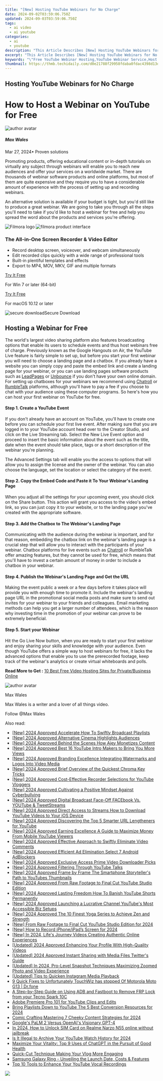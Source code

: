 ```yaml
---
title: "[New] Hosting YouTube Webinars for No Charge"
date: 2024-09-02T03:59:06.750Z
updated: 2024-09-03T03:59:06.750Z
tags:
  - ai video
  - ai youtube
categories:
  - ai
  - youtube
description: "This Article Describes [New] Hosting YouTube Webinars for No Charge"
excerpt: "This Article Describes [New] Hosting YouTube Webinars for No Charge"
keywords: "\"Free YouTube Webinar Hosting,YouTube Webinar Service,Host Webinars without Charge,Cost-Free Video Conference Platform,Zero-Cost Online Seminar Space,Charge-Free Digital Workshops,YouTube Live Event Access\""
thumbnail: https://thmb.techidaily.com/d0e21788f29958fdaba0fdac4398d13da9177082545009c2bddd22992fae44fc.jpg
---
```


## Hosting YouTube Webinars for No Charge

# How to Host a Webinar on YouTube for Free

![author avatar](https://images.wondershare.com/filmora/article-images/max-wales-author.jpg)

##### Max Wales

 Mar 27, 2024• Proven solutions

Promoting products, offering educational content or in-depth tutorials on virtually any subject through webinars will enable you to reach new audiences and offer your services on a worldwide market. There are thousands of webinar software products and online platforms, but most of them are quite expensive and they require you to have a considerable amount of experience with the process of setting up and recording webinars.

An alternative solution is available if your budget is tight, but you'd still like to produce a great webinar. We are going to take you through all the steps you'll need to take if you'd like to host a webinar for free and help you spread the word about the products and services you're offering.

![Filmora logo](https://images.wondershare.com/filmora/logo_icon/wondershare-filmora-logo-horizontal.png) ![filmora product interface](https://images.wondershare.com/filmora/images/common/filmora-product-banner.png)

### The All-in-One Screen Recorder & Video Editor

* Record desktop screen, voiceover, and webcam simultaneously
* Edit recorded clips quickly with a wide range of professional tools
* Built-in plentiful templates and effects
* Export to MP4, MOV, MKV, GIF and multiple formats

[Try It Free](https://tools.techidaily.com/wondershare/filmora/download/)

For Win 7 or later (64-bit)

[Try It Free](https://tools.techidaily.com/wondershare/filmora/download/)

For macOS 10.12 or later

![secure download](https://static.wondershare.com/images-filmora/images/common/securety.svg)Secure Download

## Hosting a Webinar for Free

The world's largest video sharing platform also features broadcasting options that enable its users to schedule events and thus host webinars free of charge. Previously known as the Google Hangouts on Air, the YouTube Live feature is fairly simple to set up, but before you start your first webinar you will need to choose a landing page and a chatbox. If you already have a website you can simply copy and paste the embed link and create a landing page for your webinar, or you can use landing pages software products such as [LeadPages](https://www.leadpages.net/) or [Unbounce](https://unbounce.com/) if you don't have your own online domain. For setting up chatboxes for your webinars we recommend using [Chatroll](https://chatroll.com/) or [RumbleTalk](https://www.rumbletalk.com/) platforms, although you'll have to pay a fee if you choose to chat with your audience using these computer programs. So here's how you can host your first webinar on YouTube for free.

#### Step 1. Create a YouTube Event

If you don't already have an account on YouTube, you'll have to create one before you can schedule your first live event. After making sure that you are logged in to your YouTube account head over to the Creator Studio, and click on the Live Streaming tab. Select the New Live Event option and proceed to insert the basic information about the event such as the title, date when the event should take place, tags or a short description of the webinar you're planning.

The Advanced Settings tab will enable you the access to options that will allow you to assign the license and the owner of the webinar. You can also choose the language, set the location or select the category of the event.

#### Step 2. Copy the Embed Code and Paste it To Your Webinar's Landing Page

When you adjust all the settings for your upcoming event, you should click on the Share button. This action will grant you access to the video's embed link, so you can just copy it to your website, or to the landing page you've created with the appropriate software.

#### Step 3. Add the Chatbox to The Webinar's Landing Page

Communicating with the audience during the webinar is important, and for that reason, embedding the chatbox link on the webinar's landing page is a crucial step that will allow you to interact with the participants of your webinar. Chatbox platforms for live events such as [Chatroll](https://chatroll.com/) or RumbleTalk offer amazing features, but they cannot be used for free, which means that you'll have to invest a certain amount of money in order to include a chatbox in your webinar.

#### Step 4. Publish the Webinar's Landing Page and Get the URL

Making the event public a week or a few days before it takes place will provide you with enough time to promote it. Include the webinar's landing page URL in the promotional social media posts and make sure to send out invites for your webinar to your friends and colleagues. Email marketing methods can help you get a larger number of attendees, which is the reason why investing time in the promotion of your webinar can prove to be extremely beneficial.

#### Step 5. Start your Webinar

Hit the Go Live Now button, when you are ready to start your first webinar and enjoy sharing your skills and knowledge with your audience. Even though YouTube offers a simple way to host webinars for free, it lacks the advanced options that enable you to use the prerecorded footage, keep track of the webinar's analytics or create virtual whiteboards and polls.

 **Read More to Get :** [10 Best Free Video Hosting Sites for Private/Business Online](https://tools.techidaily.com/wondershare/filmora/download/)

![author avatar](https://images.wondershare.com/filmora/article-images/max-wales-author.jpg)

Max Wales

Max Wales is a writer and a lover of all things video.

Follow @Max Wales


<ins class="adsbygoogle"
     style="display:block"
     data-ad-format="autorelaxed"
     data-ad-client="ca-pub-7571918770474297"
     data-ad-slot="1223367746"></ins>



<ins class="adsbygoogle"
     style="display:block"
     data-ad-client="ca-pub-7571918770474297"
     data-ad-slot="8358498916"
     data-ad-format="auto"
     data-full-width-responsive="true"></ins>

<span class="atpl-alsoreadstyle">Also read:</span>
<div><ul>
<li><a href="https://youtube-sure.techidaily.com/024-approved-accelerate-how-to-swiftly-broadcast-playlists/"><u>[New] 2024 Approved  Accelerate  How To Swiftly Broadcast Playlists</u></a></li>
<li><a href="https://youtube-sure.techidaily.com/024-approved-alternative-cinema-highlights-audiences/"><u>[New] 2024 Approved  Alternative Cinema Highlights Audiences</u></a></li>
<li><a href="https://youtube-sure.techidaily.com/024-approved-behind-the-scenes-how-ajey-monetizes-content/"><u>[New] 2024 Approved  Behind the Scenes  How Ajey Monetizes Content</u></a></li>
<li><a href="https://youtube-sure.techidaily.com/024-approved-best-16-youtube-intro-makers-to-bring-you-more-views/"><u>[New] 2024 Approved  Best 16 YouTube Intro Makers to Bring You More Views</u></a></li>
<li><a href="https://youtube-sure.techidaily.com/024-approved-branding-excellence-integrating-watermarks-and-logos-into-video-media/"><u>[New] 2024 Approved  Branding Excellence  Integrating Watermarks and Logos Into Video Media</u></a></li>
<li><a href="https://youtube-sure.techidaily.com/024-approved-brief-overview-of-the-quickest-chroma-key-tricks/"><u>[New] 2024 Approved  Brief Overview of the Quickest Chroma Key Tricks</u></a></li>
<li><a href="https://youtube-sure.techidaily.com/024-approved-cost-effective-recorder-selections-for-youtube-vloggers/"><u>[New] 2024 Approved  Cost-Effective Recorder Selections for YouTube Vloggers</u></a></li>
<li><a href="https://youtube-sure.techidaily.com/024-approved-cultivating-a-positive-mindset-against-cyberbullying/"><u>[New] 2024 Approved  Cultivating a Positive Mindset Against Cyberbullying</u></a></li>
<li><a href="https://youtube-sure.techidaily.com/024-approved-digital-broadcast-face-off-facebook-vs-youtube-and-tweetstreams/"><u>[New] 2024 Approved  Digital Broadcast Face-Off  FACEbook Vs. YOUTube & TweetStreams</u></a></li>
<li><a href="https://youtube-sure.techidaily.com/024-approved-direct-access-to-streams-how-to-download-youtube-videos-to-your-ios-device/"><u>[New] 2024 Approved  Direct Access to Streams  How to Download YouTube Videos to Your iOS Device</u></a></li>
<li><a href="https://youtube-sure.techidaily.com/024-approved-discovering-the-top-5-smarter-url-lengtheners-for-youtube/"><u>[New] 2024 Approved  Discovering the Top 5 Smarter URL Lengtheners for YouTube</u></a></li>
<li><a href="https://youtube-sure.techidaily.com/024-approved-earning-excellence-a-guide-to-maximize-money-from-mobile-youtube-viewers/"><u>[New] 2024 Approved  Earning Excellence  A Guide to Maximize Money From Mobile YouTube Viewers</u></a></li>
<li><a href="https://youtube-sure.techidaily.com/024-approved-effective-approach-to-swiftly-eliminate-video-comments/"><u>[New] 2024 Approved  Effective Approach to Swiftly Eliminate Video Comments</u></a></li>
<li><a href="https://youtube-sure.techidaily.com/024-approved-efficient-ad-elimination-select-7-android-adblockers/"><u>[New] 2024 Approved  Efficient Ad Elimination  Select 7 Android AdBlockers</u></a></li>
<li><a href="https://youtube-sure.techidaily.com/024-approved-exclusive-access-prime-video-downloader-picks/"><u>[New] 2024 Approved  Exclusive Access  Prime Video Downloader Picks</u></a></li>
<li><a href="https://youtube-sure.techidaily.com/024-approved-filtering-through-youtube-talks/"><u>[New] 2024 Approved  Filtering Through YouTube Talks</u></a></li>
<li><a href="https://youtube-sure.techidaily.com/024-approved-frame-by-frame-the-smartphone-storytellers-path-to-youtubes-thumbnails/"><u>[New] 2024 Approved  Frame by Frame  The Smartphone Storyteller's Path to YouTubes Thumbnails</u></a></li>
<li><a href="https://youtube-sure.techidaily.com/024-approved-from-raw-footage-to-final-cut-youtube-studio-edition/"><u>[New] 2024 Approved  From Raw Footage to Final Cut  YouTube Studio Edition</u></a></li>
<li><a href="https://youtube-sure.techidaily.com/024-approved-lasting-freedom-how-to-banish-youtube-shorts-permanently/"><u>[New] 2024 Approved  Lasting Freedom  How To Banish YouTube Shorts Permanently</u></a></li>
<li><a href="https://youtube-sure.techidaily.com/024-approved-launching-a-lucrative-channel-youtubes-most-accessible-biz-setups/"><u>[New] 2024 Approved  Launching a Lucrative Channel  YouTube's Most Accessible Biz Setups</u></a></li>
<li><a href="https://youtube-web.techidaily.com/024-approved-the-10-finest-yoga-series-to-achieve-zen-and-strength/"><u>[New] 2024 Approved  The 10 Finest Yoga Series to Achieve Zen and Strength</u></a></li>
<li><a href="https://youtube-docs.techidaily.com/rom-raw-footage-to-final-cut-youtube-studio-edition-for-2024/"><u>[New] From Raw Footage to Final Cut  YouTube Studio Edition for 2024</u></a></li>
<li><a href="https://screen-video-capture.techidaily.com/new-how-to-record-iphoneipads-screen-for-2024/"><u>[New] How to Record iPhone/iPad’s Screen for 2024</u></a></li>
<li><a href="https://youtube-blog.techidaily.com/n-2024-lifes-journey-videos-creating-authentic-online-experiences/"><u>[New] In 2024, Life's Journey Videos  Creating Authentic Online Experiences</u></a></li>
<li><a href="https://instagram-video-files.techidaily.com/updated-2024-approved-enhancing-your-profile-with-high-quality-videos/"><u>[Updated] 2024 Approved  Enhancing Your Profile With High-Quality Videos</u></a></li>
<li><a href="https://twitter-videos.techidaily.com/updated-2024-approved-instant-sharing-with-media-files-twitters-guide/"><u>[Updated] 2024 Approved  Instant Sharing with Media Files  Twitter's Guide</u></a></li>
<li><a href="https://fox-hovers.techidaily.com/updated-in-2024-pro-level-snapshot-techniques-maximizing-zoomed-photo-and-video-experience/"><u>[Updated] In 2024, Pro-Level Snapshot Techniques  Maximizing Zoomed Photo and Video Experience</u></a></li>
<li><a href="https://instagram-video-recordings.techidaily.com/updated-tips-to-quicken-instagram-media-playback/"><u>[Updated] Tips to Quicken Instagram Media Playback</u></a></li>
<li><a href="https://howto.techidaily.com/9-quick-fixes-to-unfortunately-touchwiz-has-stopped-of-motorola-moto-g13-drfone-by-drfone-fix-android-problems-fix-android-problems/"><u>9 Quick Fixes to Unfortunately TouchWiz has stopped Of Motorola Moto G13 | Dr.fone</u></a></li>
<li><a href="https://bypass-frp.techidaily.com/a-step-by-step-guide-on-using-adb-and-fastboot-to-remove-frp-lock-from-your-tecno-spark-10c-by-drfone-android/"><u>A Step-by-Step Guide on Using ADB and Fastboot to Remove FRP Lock from your Tecno Spark 10C</u></a></li>
<li><a href="https://youtube-sure.techidaily.com/-premiere-pro-101-for-youtube-clips-and-edits/"><u>Adobe Premiere Pro 101 for YouTube Clips and Edits</u></a></li>
<li><a href="https://youtube-sure.techidaily.com/-playlists-down-to-youtube-the-5-best-conversion-resources-for-2024/"><u>Bring Playlists Down to YouTube  The 5 Best Conversion Resources for 2024</u></a></li>
<li><a href="https://youtube-sure.techidaily.com/-crafting-mastering-7-cheeky-content-strategies-for-2024/"><u>Comic Crafting  Mastering 7 Cheeky Content Strategies for 2024</u></a></li>
<li><a href="https://tech-savvy.techidaily.com/googles-palm-2-versus-openais-visionary-gpt-4/"><u>Google's PaLM 2 Versus OpenAI's Visionary GPT-4</u></a></li>
<li><a href="https://sim-unlock.techidaily.com/in-2024-how-to-unlock-sim-card-on-realme-narzo-n55-online-without-jailbreak-by-drfone-android/"><u>In 2024, How to Unlock SIM Card on Realme Narzo N55 online without jailbreak</u></a></li>
<li><a href="https://youtube-sure.techidaily.com/-illegal-to-archive-your-youtube-watch-history-for-2024/"><u>Is It Illegal to Archive Your YouTube Watch History for 2024</u></a></li>
<li><a href="https://tech-haven.techidaily.com/maximize-your-vitality-top-9-uses-of-chatgpt-in-the-pursuit-of-good-health/"><u>Maximize Your Vitality: Top 9 Uses of ChatGPT in the Pursuit of Good Health</u></a></li>
<li><a href="https://youtube-sure.techidaily.com/-cut-technique-making-your-vlog-more-engaging/"><u>Quick-Cut Technique  Making Your Vlog More Engaging</u></a></li>
<li><a href="https://tech-renaissance.techidaily.com/samsung-galaxy-ring-unveiling-the-launch-date-costs-and-features/"><u>Samsung Galaxy Ring - Unveiling the Launch Date, Costs & Features</u></a></li>
<li><a href="https://youtube-sure.techidaily.com/0-tools-to-enhance-your-youtube-vocal-recordings/"><u>Top 10 Tools to Enhance Your YouTube Vocal Recordings</u></a></li>
</ul></div>

<!-- affiliate ads begin -->
<a href="https://store.movavi.com/affiliate.php?ACCOUNT=MOVAVI&AFFILIATE=108875&PATH=https%3A%2F%2Fwww.movavi.com%3FAFFILIATE%3D108875%26RESOURCE%3DMovavi%2BVideo%2BEditor%2Bbox"><img src="https://mcusercontent.com/0885a03ded3d480dca9287f12/images/6d3207fd-9f15-4c21-f0ad-59c68e6a7e2a.png" border="0"></a>
<!-- affiliate ads end -->